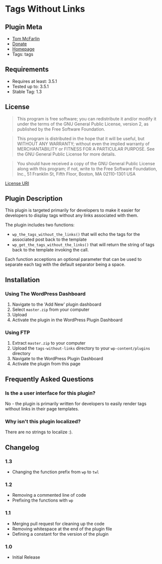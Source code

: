 # Tags Without Links

## Plugin Meta

* [Tom McFarlin](http://tommcfarlin.com)
* [Donate](http://tommcfarlin.com/donate/)
* [Homepage](http://tommcfarlin.com/tags-without-links/)
* Tags: tags

## Requirements

* Requires at least: 3.5.1
* Tested up to: 3.5.1
* Stable Tag: 1.3

## License 

> This program is free software; you can redistribute it and/or modify
  it under the terms of the GNU General Public License, version 2, as 
  published by the Free Software Foundation.

> This program is distributed in the hope that it will be useful,
  but WITHOUT ANY WARRANTY; without even the implied warranty of
  MERCHANTABILITY or FITNESS FOR A PARTICULAR PURPOSE.  See the
  GNU General Public License for more details.

> You should have received a copy of the GNU General Public License
  along with this program; if not, write to the Free Software
  Foundation, Inc., 51 Franklin St, Fifth Floor, Boston, MA  02110-1301  USA
  
[License URI](http://www.gnu.org/licenses/gpl-2.0.html)

## Plugin Description

This plugin is targeted primarily for developers to make it easier for developers to display tags without any links associated with them.

The plugin includes two functions:

* `wp_the_tags_without_the_links()` that will echo the tags for the associated post back to the template
* `wp_get_the_tags_without_the_links()` that will return the string of tags back to the template invoking the call.

Each function acceptions an optional parameter that can be used to separate each tag with the default separator being a space.


## Installation

### Using The WordPress Dashboard

1. Navigate to the 'Add New' plugin dashboard
2. Select `master.zip` from your computer
3. Upload
4. Activate the plugin in the WordPress Plugin Dashboard

### Using FTP

1. Extract `master.zip` to your computer
2. Upload the `tags-without-links` directory to your `wp-content/plugins` directory
3. Navigate to the WordPress Plugin Dashboard
4. Activate the plugin from this page

## Frequently Asked Questions

### Is the a user interface for this plugin?

No - the plugin is primarily written for developers to easily render tags without links in their page templates.

### Why isn't this plugin localized?

There are no strings to localize :).

## Changelog

### 1.3

* Changing the function prefix from `wp` to `twl`

### 1.2

* Removing a commented line of code
* Prefixing the functions with `wp`

### 1.1

* Merging pull request for cleaning up the code
* Removing whitespace at the end of the plugin file
* Defining a constant for the version of the plugin

### 1.0

* Initial Release
